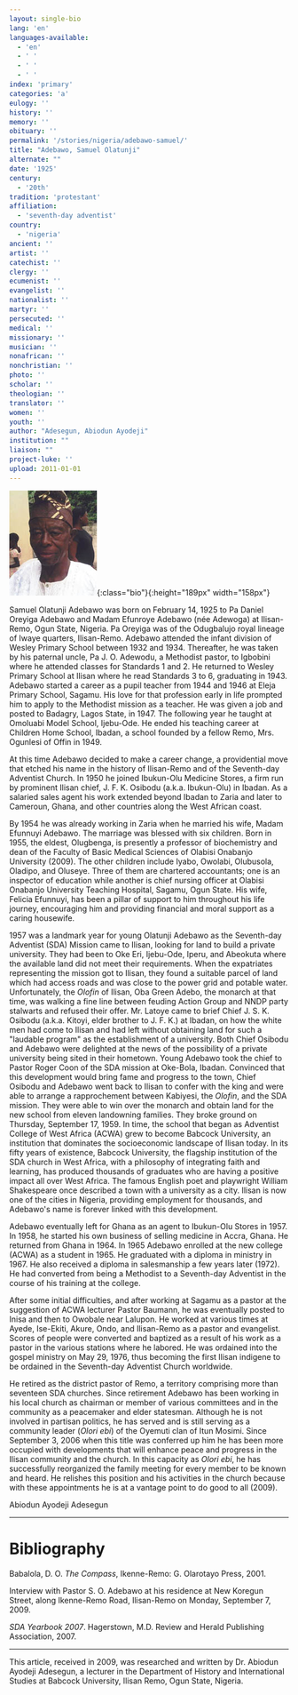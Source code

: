 ```yaml
---
layout: single-bio
lang: 'en'
languages-available:
  - 'en'
  - ' '
  - ' '
  - ' '
index: 'primary'
categories: 'a'
eulogy: ''
history: ''
memory: ''
obituary: ''
permalink: '/stories/nigeria/adebawo-samuel/'
title: "Adebawo, Samuel Olatunji"
alternate: ""
date: '1925'
century:
  - '20th'
tradition: 'protestant'
affiliation:
  - 'seventh-day adventist'
country:
  - 'nigeria'
ancient: ''
artist: ''
catechist: ''
clergy: ''
ecumenist: ''
evangelist: ''
nationalist: ''
martyr: ''
persecuted: ''
medical: ''
missionary: ''
musician: ''
nonafrican: ''
nonchristian: ''
photo: ''
scholar: ''
theologian: ''
translator: ''
women: ''
youth: ''
author: "Adesegun, Abiodun Ayodeji"
institution: ""
liaison: ""
project-luke: ''
upload: 2011-01-01
---
```


![image](/images/bio-pics/nigeria/adebawo-samuel/adebawo-samuel.jpg){:class="bio"}{:height="189px" width="158px"}

Samuel Olatunji Adebawo was born on February 14, 1925 to Pa Daniel Oreyiga Adebawo and Madam Efunroye Adebawo (née Adewoga) at Ilisan-Remo, Ogun State, Nigeria.  Pa Oreyiga was of the Odugbalujo royal lineage of Iwaye quarters, Ilisan-Remo. Adebawo attended the infant division of Wesley Primary School between 1932 and 1934. Thereafter, he was taken by his paternal uncle, Pa J. O. Adewodu, a Methodist pastor, to Igbobini where he attended classes for Standards 1 and 2. He returned to Wesley Primary School at Ilisan where he read Standards 3 to 6, graduating in 1943. Adebawo started a career as a pupil teacher  from 1944 and 1946 at Eleja Primary School, Sagamu. His love for that profession early in life prompted him to apply to the Methodist mission as a teacher. He was given a job and posted to Badagry, Lagos State, in 1947. The following year he taught at Omoluabi Model School, Ijebu-Ode. He ended his teaching career at Children Home School, Ibadan, a school founded by a fellow Remo, Mrs. Ogunlesi of Offin in 1949.

At this time Adebawo decided to make a career change, a providential move that etched his name in the history of Ilisan-Remo and of the Seventh-day Adventist Church. In 1950 he joined Ibukun-Olu Medicine Stores, a firm run by prominent Ilisan chief, J. F. K. Osibodu (a.k.a. Ibukun-Olu) in Ibadan. As a salaried sales agent his work extended beyond Ibadan to Zaria and later to Cameroun, Ghana, and other countries along the West African coast.

By 1954 he was already working in Zaria when he married his wife, Madam Efunnuyi Adebawo. The marriage was blessed with six children. Born in 1955, the eldest, Olugbenga, is presently a professor of biochemistry and dean of the Faculty of Basic Medical Sciences of Olabisi Onabanjo University (2009). The other children include Iyabo, Owolabi, Olubusola, Oladipo, and Oluseye. Three of them are chartered accountants; one is an inspector of education while another is chief nursing officer at Olabisi Onabanjo University Teaching Hospital, Sagamu, Ogun State. His wife, Felicia Efunnuyi, has been a pillar of support to him throughout his life journey, encouraging him and providing financial and moral support as a caring housewife.

1957 was a landmark year for young Olatunji Adebawo as the Seventh-day Adventist (SDA) Mission came to Ilisan, looking for land to build a private university. They had been to Oke Eri, Ijebu-Ode, Iperu, and Abeokuta where the available land did not meet their requirements. When the expatriates representing the mission got to Ilisan, they found a suitable parcel of land which had access roads and was close to the power grid and potable water. Unfortunately, the *Olofin* of Ilisan, Oba Green Adebo, the monarch at that time, was walking a fine line between feuding Action Group and NNDP party stalwarts and refused their offer. Mr. Latoye came to brief Chief J. S. K. Osibodu (a.k.a. Kitoyi, elder brother to J. F. K.) at Ibadan, on how the white men had come to Ilisan and had left without obtaining land for such a "laudable program" as the establishment of a university. Both Chief Osibodu and Adebawo were delighted at the news of the possibility of a private university being sited in their hometown. Young Adebawo took the chief to Pastor Roger Coon of the SDA mission at Oke-Bola, Ibadan. Convinced that this development would bring fame and progress to the town, Chief Osibodu and Adebawo went back to Ilisan to confer with the king and were able to arrange a rapprochement between Kabiyesi, the *Olofin*, and the SDA mission. They were able to win over the monarch and obtain land for the new school from eleven landowning families. They broke ground on Thursday, September 17, 1959. In time, the school that began as Adventist College of West Africa (ACWA) grew to become Babcock University, an institution that dominates the socioeconomic landscape of Ilisan today. In its fifty years of existence, Babcock University, the flagship institution of the SDA church in West Africa, with a philosophy of integrating faith and learning, has produced thousands of graduates who are having a positive impact all over West Africa. The famous English poet and playwright William Shakespeare once described a town with a university as a city. Ilisan is now one of the cities in Nigeria, providing employment for thousands, and Adebawo's name is forever linked with this development.

Adebawo eventually left for Ghana as an agent to Ibukun-Olu Stores in 1957. In 1958, he started his own business of selling medicine in Accra, Ghana. He returned from Ghana in 1964. In 1965 Adebawo enrolled at the new college (ACWA) as a student in 1965. He graduated with a diploma in ministry in 1967. He also received a diploma in salesmanship a few years later (1972). He had converted from being a Methodist to a Seventh-day Adventist in the course of his training at the college.

After some initial difficulties, and after working at Sagamu as a pastor at the suggestion of ACWA lecturer Pastor Baumann, he was eventually posted to Inisa and then to Owobale near Lalupon. He worked at various times at Ayede, Ise-Ekiti, Akure, Ondo, and Ilisan-Remo as a pastor and evangelist. Scores of people were converted and baptized as a result of his work as a pastor in the various stations where he labored. He was ordained into the gospel ministry on May 29, 1976, thus becoming the first Ilisan indigene to be ordained in the Seventh-day Adventist Church worldwide.

He retired as the district pastor of Remo, a territory comprising more than seventeen SDA churches. Since retirement Adebawo has been working in his local church as chairman or member of various committees and in the community as a peacemaker and elder statesman. Although he is not involved in partisan politics, he has served and is still serving as a community leader (*Olori ebi*) of the Oyemuti clan of Itun Mosimi. Since September 3, 2006 when this title was conferred up him he has been more occupied with developments that will enhance peace and progress in the Ilisan community and the church. In this capacity as *Olori ebi*, he has successfully reorganized the family meeting for every member to be known and heard.  He relishes this position and his activities in the church because with these appointments he is at a vantage point to do good to all (2009).

Abiodun Ayodeji Adesegun

---

# Bibliography

Babalola, D. O. *The Compass*, Ikenne-Remo: G. Olarotayo Press, 2001.

Interview with Pastor S. O. Adebawo at his residence at New Koregun Street, along Ikenne-Remo Road,  Ilisan-Remo on Monday, September 7, 2009.

*SDA Yearbook 2007*. Hagerstown, M.D. Review and Herald Publishing Association, 2007.

---

This article, received in 2009, was researched and written by Dr. Abiodun Ayodeji Adesegun, a lecturer in the Department of History and International Studies at Babcock University, Ilisan Remo, Ogun State, Nigeria.